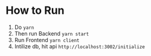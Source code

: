 # How to Run
1. Do `yarn`
2. Then run Backend `yarn start`
3. Run Frontend `yarn client`
4. Intilize db, hit api `http://localhost:3002/initialize`
